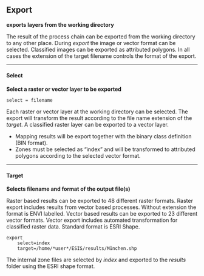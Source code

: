 ## Export	

**exports layers from the working directory**

The result of the process chain can be exported from the working directory to any other place. During *export* the image or vector format can be selected. Classified images can be exported as attributed polygons. In all cases the extension of the target filename controls the format of the export.

------

#### Select

**Select a raster or vector layer to be exported**

`select = filename`

Each raster or vector layer at the working directory can be selected. The export will transform the result according to the file name extension of the *target*. A classified raster layer can be exported to a vector layer.

- Mapping results will be export together with the binary class definition (BIN format).
- Zones must be selected as “index” and will be transformed to attributed polygons according to the selected vector format.

------

#### Target

**Selects filename and format of the output file(s)**

Raster based results can be exported to 48 different raster formats. Raster export includes results from vector based processes. Without extension the format is ENVI labelled.
Vector based results can be exported to 23 different vector formats. Vector export includes automated transformation for classified raster data. Standard format is ESRI Shape.

```
export
	select=index
	target=/home/*user*/ESIS/results/München.shp
```

The internal zone files are selected by *index* and exported to the *results* folder using the ESRI shape format. 